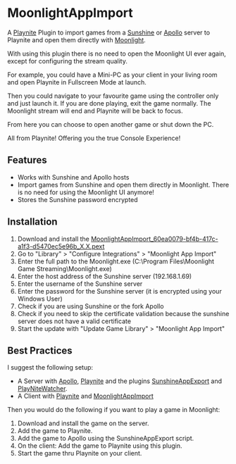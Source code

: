 # MoonlightAppImport
A [Playnite](https://github.com/JosefNemec/Playnite) Plugin to import games from a [Sunshine](https://github.com/LizardByte/Sunshine) or [Apollo](https://github.com/ClassicOldSong/Apollo) server to Playnite and open them directly with [Moonlight](https://github.com/moonlight-stream/moonlight-qt).

With using this plugin there is no need to open the Moonlight UI ever again, except for configuring the stream quality.

For example, you could have a Mini-PC as your client in your living room and open Playnite in Fullscreen Mode at launch.

Then you could navigate to your favourite game using the controller only and just launch it. If you are done playing, exit the game normally. The Moonlight stream will end and Playnite will be back to focus.

From here you can choose to open another game or shut down the PC.

All from Playnite! Offering you the true Console Experience!
## Features
- Works with Sunshine and Apollo hosts
- Import games from Sunshine and open them directly in Moonlight. There is no need for using the Moonlight UI anymore!
- Stores the Sunshine password encrypted
## Installation
1. Download and install the [MoonlightAppImport_60ea0079-bf4b-417c-a1f3-d5470ec5e96b_X.X.pext](https://github.com/SolemnDucc/MoonlightAppImport/releases)
2. Go to "Library" > "Configure Integrations" > "Moonlight App Import"
3. Enter the full path to the Moonlight.exe (C:\Program Files\Moonlight Game Streaming\Moonlight.exe)
4. Enter the host address of the Sunshine server (192.168.1.69)
5. Enter the username of the Sunshine server
6. Enter the password for the Sunshine server (it is encrypted using your Windows User)
7. Check if you are using Sunshine or the fork Apollo
8. Check if you need to skip the certificate validation because the sunshine server does not have a valid certificate
9. Start the update with "Update Game Library" > "Moonlight App Import"
## Best Practices
I suggest the following setup:
- A Server with [Apollo](https://github.com/ClassicOldSong/Apollo), [Playnite](https://github.com/JosefNemec/Playnite) and the plugins [SunshineAppExport](https://github.com/MichaelMKenny/SunshineAppExport) and [PlayNiteWatcher](https://github.com/Nonary/PlayNiteWatcher).
- A Client with [Playnite](https://github.com/JosefNemec/Playnite) and [MoonlightAppImport](https://github.com/SolemnDucc/MoonlightAppImport/)

Then you would do the following if you want to play a game in Moonlight:
1. Download and install the game on the server.
2. Add the game to Playnite.
3. Add the game to Apollo using the SunshineAppExport script.
4. On the client: Add the game to Playnite using this plugin.
5. Start the game thru Playnite on your client.